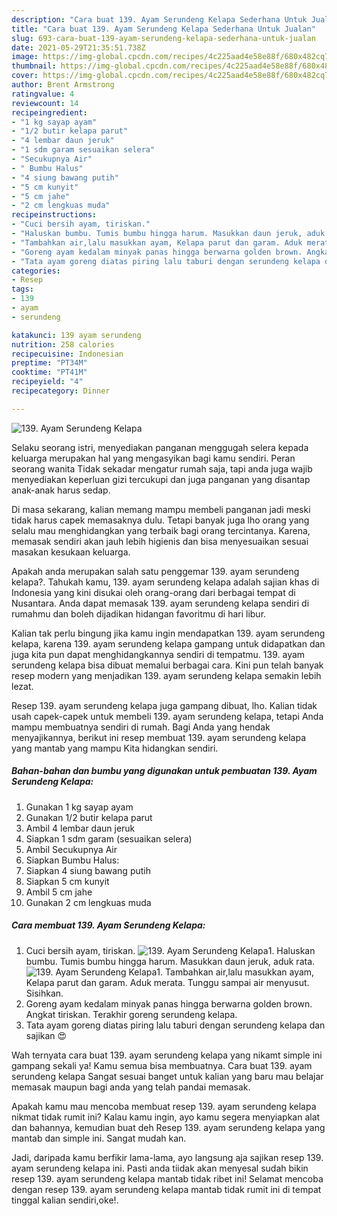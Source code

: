 ```yaml
---
description: "Cara buat 139. Ayam Serundeng Kelapa Sederhana Untuk Jualan"
title: "Cara buat 139. Ayam Serundeng Kelapa Sederhana Untuk Jualan"
slug: 693-cara-buat-139-ayam-serundeng-kelapa-sederhana-untuk-jualan
date: 2021-05-29T21:35:51.738Z
image: https://img-global.cpcdn.com/recipes/4c225aad4e58e88f/680x482cq70/139-ayam-serundeng-kelapa-foto-resep-utama.jpg
thumbnail: https://img-global.cpcdn.com/recipes/4c225aad4e58e88f/680x482cq70/139-ayam-serundeng-kelapa-foto-resep-utama.jpg
cover: https://img-global.cpcdn.com/recipes/4c225aad4e58e88f/680x482cq70/139-ayam-serundeng-kelapa-foto-resep-utama.jpg
author: Brent Armstrong
ratingvalue: 4
reviewcount: 14
recipeingredient:
- "1 kg sayap ayam"
- "1/2 butir kelapa parut"
- "4 lembar daun jeruk"
- "1 sdm garam sesuaikan selera"
- "Secukupnya Air"
- " Bumbu Halus"
- "4 siung bawang putih"
- "5 cm kunyit"
- "5 cm jahe"
- "2 cm lengkuas muda"
recipeinstructions:
- "Cuci bersih ayam, tiriskan."
- "Haluskan bumbu. Tumis bumbu hingga harum. Masukkan daun jeruk, aduk rata."
- "Tambahkan air,lalu masukkan ayam, Kelapa parut dan garam. Aduk merata. Tunggu sampai air menyusut. Sisihkan."
- "Goreng ayam kedalam minyak panas hingga berwarna golden brown. Angkat tiriskan. Terakhir goreng serundeng kelapa."
- "Tata ayam goreng diatas piring lalu taburi dengan serundeng kelapa dan sajikan 😍"
categories:
- Resep
tags:
- 139
- ayam
- serundeng

katakunci: 139 ayam serundeng 
nutrition: 258 calories
recipecuisine: Indonesian
preptime: "PT34M"
cooktime: "PT41M"
recipeyield: "4"
recipecategory: Dinner

---
```



![139. Ayam Serundeng Kelapa](https://img-global.cpcdn.com/recipes/4c225aad4e58e88f/680x482cq70/139-ayam-serundeng-kelapa-foto-resep-utama.jpg)

Selaku seorang istri, menyediakan panganan menggugah selera kepada keluarga merupakan hal yang mengasyikan bagi kamu sendiri. Peran seorang  wanita Tidak sekadar mengatur rumah saja, tapi anda juga wajib menyediakan keperluan gizi tercukupi dan juga panganan yang disantap anak-anak harus sedap.

Di masa  sekarang, kalian memang mampu membeli panganan jadi meski tidak harus capek memasaknya dulu. Tetapi banyak juga lho orang yang selalu mau menghidangkan yang terbaik bagi orang tercintanya. Karena, memasak sendiri akan jauh lebih higienis dan bisa menyesuaikan sesuai masakan kesukaan keluarga. 



Apakah anda merupakan salah satu penggemar 139. ayam serundeng kelapa?. Tahukah kamu, 139. ayam serundeng kelapa adalah sajian khas di Indonesia yang kini disukai oleh orang-orang dari berbagai tempat di Nusantara. Anda dapat memasak 139. ayam serundeng kelapa sendiri di rumahmu dan boleh dijadikan hidangan favoritmu di hari libur.

Kalian tak perlu bingung jika kamu ingin mendapatkan 139. ayam serundeng kelapa, karena 139. ayam serundeng kelapa gampang untuk didapatkan dan juga kita pun dapat menghidangkannya sendiri di tempatmu. 139. ayam serundeng kelapa bisa dibuat memalui berbagai cara. Kini pun telah banyak resep modern yang menjadikan 139. ayam serundeng kelapa semakin lebih lezat.

Resep 139. ayam serundeng kelapa juga gampang dibuat, lho. Kalian tidak usah capek-capek untuk membeli 139. ayam serundeng kelapa, tetapi Anda mampu membuatnya sendiri di rumah. Bagi Anda yang hendak menyajikannya, berikut ini resep membuat 139. ayam serundeng kelapa yang mantab yang mampu Kita hidangkan sendiri.

<!--inarticleads1-->

##### Bahan-bahan dan bumbu yang digunakan untuk pembuatan 139. Ayam Serundeng Kelapa:

1. Gunakan 1 kg sayap ayam
1. Gunakan 1/2 butir kelapa parut
1. Ambil 4 lembar daun jeruk
1. Siapkan 1 sdm garam (sesuaikan selera)
1. Ambil Secukupnya Air
1. Siapkan  Bumbu Halus:
1. Siapkan 4 siung bawang putih
1. Siapkan 5 cm kunyit
1. Ambil 5 cm jahe
1. Gunakan 2 cm lengkuas muda




<!--inarticleads2-->

##### Cara membuat 139. Ayam Serundeng Kelapa:

1. Cuci bersih ayam, tiriskan.
<img src="https://img-global.cpcdn.com/steps/e67f0197a5597ee8/160x128cq70/139-ayam-serundeng-kelapa-langkah-memasak-1-foto.jpg" alt="139. Ayam Serundeng Kelapa">1. Haluskan bumbu. Tumis bumbu hingga harum. Masukkan daun jeruk, aduk rata.
<img src="https://img-global.cpcdn.com/steps/759222e816067b01/160x128cq70/139-ayam-serundeng-kelapa-langkah-memasak-2-foto.jpg" alt="139. Ayam Serundeng Kelapa">1. Tambahkan air,lalu masukkan ayam, Kelapa parut dan garam. Aduk merata. Tunggu sampai air menyusut. Sisihkan.
1. Goreng ayam kedalam minyak panas hingga berwarna golden brown. Angkat tiriskan. Terakhir goreng serundeng kelapa.
1. Tata ayam goreng diatas piring lalu taburi dengan serundeng kelapa dan sajikan 😍




Wah ternyata cara buat 139. ayam serundeng kelapa yang nikamt simple ini gampang sekali ya! Kamu semua bisa membuatnya. Cara buat 139. ayam serundeng kelapa Sangat sesuai banget untuk kalian yang baru mau belajar memasak maupun bagi anda yang telah pandai memasak.

Apakah kamu mau mencoba membuat resep 139. ayam serundeng kelapa nikmat tidak rumit ini? Kalau kamu ingin, ayo kamu segera menyiapkan alat dan bahannya, kemudian buat deh Resep 139. ayam serundeng kelapa yang mantab dan simple ini. Sangat mudah kan. 

Jadi, daripada kamu berfikir lama-lama, ayo langsung aja sajikan resep 139. ayam serundeng kelapa ini. Pasti anda tiidak akan menyesal sudah bikin resep 139. ayam serundeng kelapa mantab tidak ribet ini! Selamat mencoba dengan resep 139. ayam serundeng kelapa mantab tidak rumit ini di tempat tinggal kalian sendiri,oke!.

